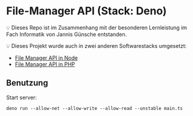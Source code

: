 # File-Manager API (Stack: Deno)

💡 Dieses Repo ist im Zusammenhang mit der besonderen Lernleistung im Fach Informatik von Jannis Günsche entstanden.

💡 Dieses Projekt wurde auch in zwei anderen Softwarestacks umgesetzt:
- [File Manager API in Node](https://github.com/jgteam/bell--file-manager--nodejs)
- [File Manager API in PHP](https://github.com/jgteam/bell--file-manager--php)

## Benutzung 
Start server:
```
deno run --allow-net --allow-write --allow-read --unstable main.ts
```
